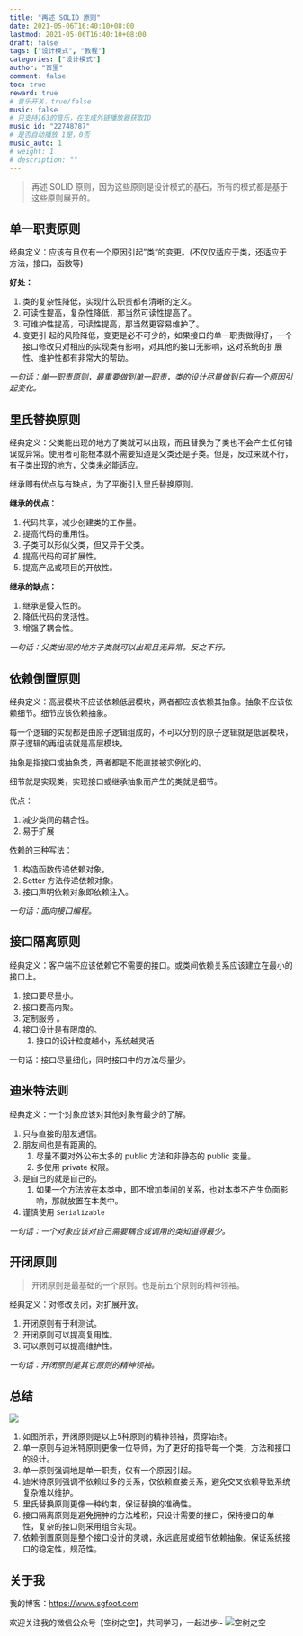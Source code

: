 ```yaml
---
title: "再述 SOLID 原则"
date: 2021-05-06T16:40:10+08:00
lastmod: 2021-05-06T16:40:10+08:00
draft: false
tags: ["设计模式", "教程"]
categories: ["设计模式"]
author: "百里"
comment: false
toc: true
reward: true
# 音乐开关，true/false
music: false
# 只支持163的音乐，在生成外链播放器获取ID
music_id: "22748787"
# 是否自动播放 1是，0否
music_auto: 1
# weight: 1
# description: ""
---
```


> 再述 SOLID 原则，因为这些原则是设计模式的基石，所有的模式都是基于这些原则展开的。

## 单一职责原则

经典定义：应该有且仅有一个原因引起”类“的变更。(不仅仅适应于类，还适应于方法，接口，函数等)

**好处：**

1. 类的复杂性降低，实现什么职责都有清晰的定义。
2. 可读性提高，复杂性降低，那当然可读性提高了。
3. 可维护性提高，可读性提高，那当然更容易维护了。
4. 变更引 起的风险降低，变更是必不可少的，如果接口的单一职责做得好，一个接口修改只对相应的实现类有影响，对其他的接口无影响，这对系统的扩展性、维护性都有非常大的帮助。

*一句话：单一职责原则，最重要做到单一职责，类的设计尽量做到只有一个原因引起变化。*

## 里氏替换原则

经典定义：父类能出现的地方子类就可以出现，而且替换为子类也不会产生任何错误或异常。使用者可能根本就不需要知道是父类还是子类。但是，反过来就不行，有子类出现的地方，父类未必能适应。

继承即有优点与有缺点，为了平衡引入里氏替换原则。

**继承的优点：**

1. 代码共享，减少创建类的工作量。
2. 提高代码的重用性。
3. 子类可以形似父类，但又异于父类。
4. 提高代码的可扩展性。
5. 提高产品或项目的开放性。

**继承的缺点：**

1. 继承是侵入性的。
2. 降低代码的灵活性。
3. 增强了耦合性。

*一句话：父类出现的地方子类就可以出现且无异常。反之不行。*

## 依赖倒置原则

经典定义：高层模块不应该依赖低层模块，两者都应该依赖其抽象。抽象不应该依赖细节。细节应该依赖抽象。

每一个逻辑的实现都是由原子逻辑组成的，不可以分割的原子逻辑就是低层模块，原子逻辑的再组装就是高层模块。

抽象是指接口或抽象类，两者都是不能直接被实例化的。

细节就是实现类，实现接口或继承抽象而产生的类就是细节。

优点：

1. 减少类间的耦合性。
2. 易于扩展

依赖的三种写法：

1. 构造函数传递依赖对象。
2. Setter 方法传递依赖对象。
3. 接口声明依赖对象即依赖注入。

*一句话：面向接口编程。*

## 接口隔离原则

经典定义：客户端不应该依赖它不需要的接口。或类间依赖关系应该建立在最小的接口上。

1. 接口要尽量小。
2. 接口要高内聚。
3. 定制服务 。
4. 接口设计是有限度的。
   1. 接口的设计粒度越小，系统越灵活

一句话：接口尽量细化，同时接口中的方法尽量少。

## 迪米特法则

经典定义：一个对象应该对其他对象有最少的了解。

1. 只与直接的朋友通信。
2. 朋友间也是有距离的。
   1. 尽量不要对外公布太多的 public 方法和非静态的 public 变量。
   2. 多使用 private 权限。
3. 是自己的就是自己的。
   1. 如果一个方法放在本类中，即不增加类间的关系，也对本类不产生负面影响，那就放置在本类中。
4. 谨慎使用  `Serializable` 

*一句话：一个对象应该对自己需要耦合或调用的类知道得最少。*

## 开闭原则

> 开闭原则是最基础的一个原则。也是前五个原则的精神领袖。

经典定义：对修改关闭，对扩展开放。

1. 开闭原则有于利测试。
2. 开闭原则可以提高复用性。
3. 可以原则可以提高维护性。

*一句话：开闭原则是其它原则的精神领袖。*



## 总结

![](https://gitee.com/sgfoot/img/raw/master/blog/20210508184150.png)

1. 如图所示，开闭原则是以上5种原则的精神领袖，贯穿始终。
2. 单一原则与迪米特原则更像一位导师，为了更好的指导每一个类，方法和接口的设计。
3. 单一原则强调地是单一职责，仅有一个原因引起。
4. 迪米特原则强调不依赖过多的关系，仅依赖直接关系，避免交叉依赖导致系统复杂难以维护。
5. 里氏替换原则更像一种约束，保证替换的准确性。
6. 接口隔离原则是避免拥肿的方法堆积，只设计需要的接口，保持接口的单一性，复杂的接口则采用组合实现。
7. 依赖倒置原则是整个接口设计的灵魂，永远底层或细节依赖抽象。保证系统接口的稳定性，规范性。



## 关于我
我的博客：https://www.sgfoot.com

欢迎关注我的微信公众号【空树之空】，共同学习，一起进步~
![空树之空](https://img.sgfoot.com/b/20210122112114.png?imageslim)